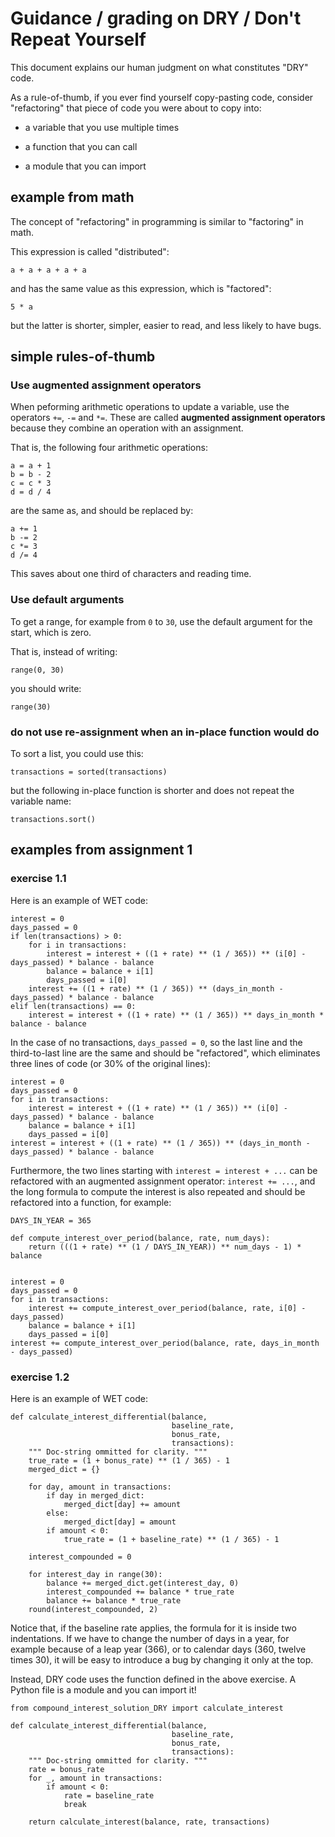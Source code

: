 # Guidance / grading on DRY / Don't Repeat Yourself

This document explains our human judgment on what constitutes "DRY" code.

As a rule-of-thumb, if you ever find yourself copy-pasting code, consider "refactoring" that piece of code you were about to copy into:

- a variable that you use multiple times

- a function that you can call

- a module that you can import

## example from math

The concept of "refactoring" in programming is similar to "factoring" in math.

This expression is called "distributed":

```
a + a + a + a + a
```

and has the same value as this expression, which is "factored":

```
5 * a
```

but the latter is shorter, simpler, easier to read, and less likely to have bugs.

## simple rules-of-thumb

### Use augmented assignment operators

When peforming arithmetic operations to update a variable, use the operators `+=`, `-=` and `*=`. These are called **augmented assignment operators** because they combine an operation with an assignment.

That is, the following four arithmetic operations:

```
a = a + 1
b = b - 2
c = c * 3
d = d / 4
```

are the same as, and should be replaced by:

```
a += 1
b -= 2
c *= 3
d /= 4
```

This saves about one third of characters and reading time.

### Use default arguments

To get a range, for example from `0` to `30`, use the default argument for the start, which is zero.

That is, instead of writing:

```
range(0, 30)
```

you should write:

```
range(30)
```

### do not use re-assignment when an in-place function would do

To sort a list, you could use this:

```
transactions = sorted(transactions)
```

but the following in-place function is shorter and does not repeat the variable name:

```
transactions.sort()
```

## examples from assignment 1

### exercise 1.1

Here is an example of WET code:

```
interest = 0
days_passed = 0
if len(transactions) > 0:
    for i in transactions:
        interest = interest + ((1 + rate) ** (1 / 365)) ** (i[0] - days_passed) * balance - balance
        balance = balance + i[1]
        days_passed = i[0]
    interest += ((1 + rate) ** (1 / 365)) ** (days_in_month - days_passed) * balance - balance
elif len(transactions) == 0:
    interest = interest + ((1 + rate) ** (1 / 365)) ** days_in_month * balance - balance
```

In the case of no transactions, `days_passed = 0`, so the last line and the third-to-last line are the same and should be "refactored", which eliminates three lines of code (or 30% of the original lines):

```
interest = 0
days_passed = 0
for i in transactions:
    interest = interest + ((1 + rate) ** (1 / 365)) ** (i[0] - days_passed) * balance - balance
    balance = balance + i[1]
    days_passed = i[0]
interest = interest + ((1 + rate) ** (1 / 365)) ** (days_in_month - days_passed) * balance - balance
```

Furthermore, the two lines starting with `interest = interest + ...` can be refactored with an augmented assignment operator: `interest += ...`, and the long formula to compute the interest is also repeated and should be refactored into a function, for example:

```
DAYS_IN_YEAR = 365

def compute_interest_over_period(balance, rate, num_days):
    return (((1 + rate) ** (1 / DAYS_IN_YEAR)) ** num_days - 1) * balance


interest = 0
days_passed = 0
for i in transactions:
    interest += compute_interest_over_period(balance, rate, i[0] - days_passed)
    balance = balance + i[1]
    days_passed = i[0]
interest += compute_interest_over_period(balance, rate, days_in_month - days_passed)
```

### exercise 1.2

Here is an example of WET code: 

```
def calculate_interest_differential(balance,
                                    baseline_rate,
                                    bonus_rate,
                                    transactions):
    """ Doc-string ommitted for clarity. """
    true_rate = (1 + bonus_rate) ** (1 / 365) - 1
    merged_dict = {}
    
    for day, amount in transactions:
        if day in merged_dict:
            merged_dict[day] += amount
        else:
            merged_dict[day] = amount
        if amount < 0:
            true_rate = (1 + baseline_rate) ** (1 / 365) - 1
    
    interest_compounded = 0
    
    for interest_day in range(30):
        balance += merged_dict.get(interest_day, 0) 
        interest_compounded += balance * true_rate
        balance += balance * true_rate
    round(interest_compounded, 2)
```

Notice that, if the baseline rate applies, the formula for it is inside two indentations. If we have to change the number of days in a year, for example because of a leap year (366), or to calendar days (360, twelve times 30), it will be easy to introduce a bug by changing it only at the top.

Instead, DRY code uses the function defined in the above exercise. A Python file is a module and you can import it!


```
from compound_interest_solution_DRY import calculate_interest

def calculate_interest_differential(balance,
                                    baseline_rate,
                                    bonus_rate,
                                    transactions):
    """ Doc-string ommitted for clarity. """
    rate = bonus_rate
    for _, amount in transactions:
        if amount < 0:
            rate = baseline_rate
            break

    return calculate_interest(balance, rate, transactions)
```
